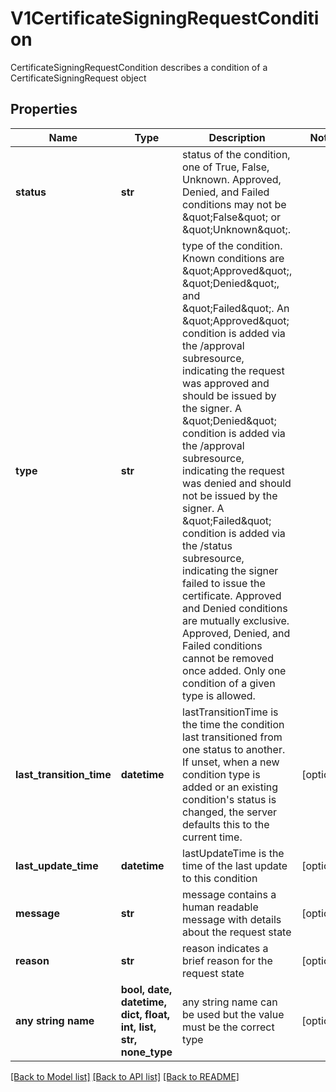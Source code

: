 # V1CertificateSigningRequestCondition

CertificateSigningRequestCondition describes a condition of a CertificateSigningRequest object

## Properties
Name | Type | Description | Notes
------------ | ------------- | ------------- | -------------
**status** | **str** | status of the condition, one of True, False, Unknown. Approved, Denied, and Failed conditions may not be \&quot;False\&quot; or \&quot;Unknown\&quot;. | 
**type** | **str** | type of the condition. Known conditions are \&quot;Approved\&quot;, \&quot;Denied\&quot;, and \&quot;Failed\&quot;.  An \&quot;Approved\&quot; condition is added via the /approval subresource, indicating the request was approved and should be issued by the signer.  A \&quot;Denied\&quot; condition is added via the /approval subresource, indicating the request was denied and should not be issued by the signer.  A \&quot;Failed\&quot; condition is added via the /status subresource, indicating the signer failed to issue the certificate.  Approved and Denied conditions are mutually exclusive. Approved, Denied, and Failed conditions cannot be removed once added.  Only one condition of a given type is allowed. | 
**last_transition_time** | **datetime** | lastTransitionTime is the time the condition last transitioned from one status to another. If unset, when a new condition type is added or an existing condition&#39;s status is changed, the server defaults this to the current time. | [optional] 
**last_update_time** | **datetime** | lastUpdateTime is the time of the last update to this condition | [optional] 
**message** | **str** | message contains a human readable message with details about the request state | [optional] 
**reason** | **str** | reason indicates a brief reason for the request state | [optional] 
**any string name** | **bool, date, datetime, dict, float, int, list, str, none_type** | any string name can be used but the value must be the correct type | [optional]

[[Back to Model list]](../README.md#documentation-for-models) [[Back to API list]](../README.md#documentation-for-api-endpoints) [[Back to README]](../README.md)


